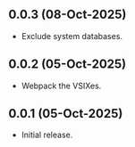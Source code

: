 ## 0.0.3 (08-Oct-2025)
- Exclude system databases.

## 0.0.2 (05-Oct-2025)
- Webpack the VSIXes.

## 0.0.1 (05-Oct-2025)
- Initial release.
